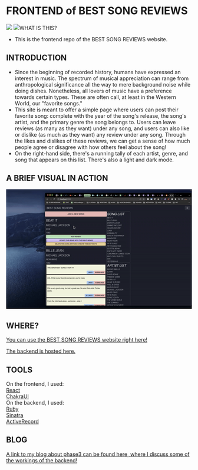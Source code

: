 # FRONTEND of BEST SONG REVIEWS

<!-- <img src="https://img.shields.io/badge/phase3-project-blue?style=flat-square&logo=react"> -->
<img src="https://img.shields.io/badge/phase3-project-blue?style=flat-square&logo=react">
<img src = "https://api.netlify.com/api/v1/badges/7c2f2699-96ab-4888-8287-7a672eeed280/deploy-status")

## WHAT IS THIS?
- This is the frontend repo of the BEST SONG REVIEWS website.

## INTRODUCTION

- Since the beginning of recorded history, humans have expressed an interest in music. The spectrum of musical appreciation can range from anthropological significance all the way to mere background noise while doing dishes. Nonetheless, all lovers of music have a preference towards certain types. These are often call, at least in the Western World, our "favorite songs."
- This site is meant to offer a simple page where users can post their favorite song: complete with the year of the song's release, the song's artist, and the primary genre the song belongs to. Users can leave reviews (as many as they want) under any song, and users can also like or dislike (as much as they want) any review under any song. Through the likes and dislikes of these reviews, we can get a sense of how much people agree or disagree with how others feel about the song! 
- On the right-hand side, there's a running tally of each artist, genre, and song that appears on this list. There's also a light and dark mode.

## A BRIEF VISUAL IN ACTION
![add-demo](https://github.com/majaliju/sinatra-react-frontend/blob/main/project3_demo.gif)


## WHERE?
[You can use the BEST SONG REVIEWS website right here!](https://majaliju.com/)<br />

[The backend is hosted here.](https://github.com/majaliju/sinatra-react-backend)<br />


## TOOLS
On the frontend, I used:<br />
[React](https://reactjs.org/)<br />
[ChakraUI](https://chakra-ui.com/)<br />
On the backend, I used:<br />
[Ruby](https://www.ruby-lang.org/en/) <br />
[Sinatra](https://sinatrarb.com/)<br />
[ActiveRecord](https://guides.rubyonrails.org/active_record_basics.html)<br />

## BLOG
[A link to my blog about phase3 can be found here, where I discuss some of the workings of the backend!](https://medium.com/@majalijunyc/the-fun-of-activerecord-associations-and-the-journey-that-lead-me-to-includes-c15cabf0957)

